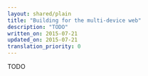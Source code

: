 ```yaml
---
layout: shared/plain
title: "Building for the multi-device web"
description: "TODO"
written_on: 2015-07-21
updated_on: 2015-07-21
translation_priority: 0
---
```


<p class="intro">
  TODO
</p>
